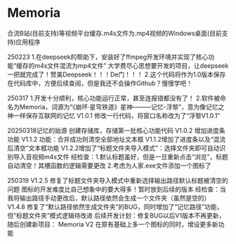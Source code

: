 # Memoria
合流B站(目前支持)等视频平台缓存.m4s文件为.mp4视频的Windows桌面(目前支持)应用程序

250223
1.在deepseek的帮助下，安装好了ffmpeg开发环境并实现了核心功能“缓存的m4s文件混流为mp4文件”
大学费尽心思想要开发的项目，让deepseek一把就完成了！赞美Deepseek！！！De门！！！
2.这个代码将作为1.0版本保存在代码库中，方便后续查阅，但是我还不会操作Github？慢慢学吧！

250317
1.开发十分顺利，核心功能运行正常，甚至连报错都没有了！
2.软件被命名为Memoria，词源为“《崩坏·星穹铁道》星神———记忆-浮黎”，意为像记忆之神一样保存互联网的记忆
V1.0.1 修改一行代码，将窗口名称改为了“浮黎V1.0.1”

20250318记忆的始源 
创建存储库，存储第一批核心功能代码
V1.0.2 增加进度条功能
V1.1.2 功能：合并成功则清空全部地址文本框
V1.1.2增加了进度条以及“混流后清空”文本框功能
V1.2.2增加了“标题文件夹导入模式”：选择文件夹即可自动识别导入音视频m4s文件
经检查：1.默认标题虽好，但是一旦重新点击“浏览”，标题自动清空！其槽函数的逻辑需要更改
2.考虑为人家.exe文件添加一个图标了

250319
V1.2.5 修复了标题文件夹导入模式中重新选择输出路径默认标题被清空的问题
图标的开发难度比自己想象中的要大得多！暂时放到后续的版本
经检查：当我将输出路径手动更改后，默认路径依然会生成一个文件夹（虽然是空的）
V1.4.8 修复了“默认路径依然生成文件夹”的BUG，同时增加了“记忆路径”功能，但“标题文件夹”模式逻辑待改进
后续开发计划：修复BUG以后V1版本不再更新，随后创建新项目： Memoria V2
在原有基础上多一个图标的同时，增设更多新功能

